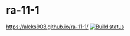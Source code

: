 # ra-11-1
https://aleks903.github.io/ra-11-1/
[![Build status](https://ci.appveyor.com/api/projects/status/qthkvexa33ccbfmq?svg=true)](https://ci.appveyor.com/project/aleks903/ra-10-1)